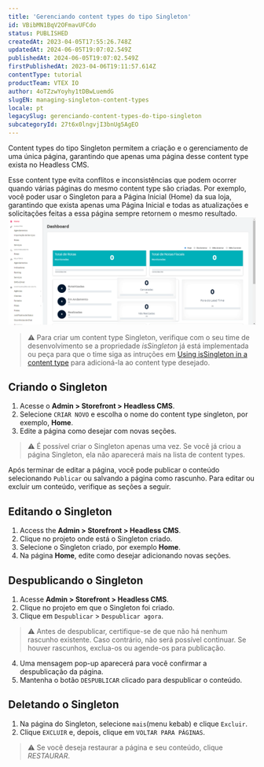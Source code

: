 ```yaml
---
title: 'Gerenciando content types do tipo Singleton'
id: VBibMN1BqV2OFmavUFCdo
status: PUBLISHED
createdAt: 2023-04-05T17:55:26.748Z
updatedAt: 2024-06-05T19:07:02.549Z
publishedAt: 2024-06-05T19:07:02.549Z
firstPublishedAt: 2023-04-06T19:11:57.614Z
contentType: tutorial
productTeam: VTEX IO
author: 4oTZzwYoyhy1tDBwLuemdG
slugEN: managing-singleton-content-types
locale: pt
legacySlug: gerenciando-content-types-do-tipo-singleton
subcategoryId: 27t6x0lngvjI3bnUg5AgEO
---
```


Content types do tipo Singleton permitem a criação e o gerenciamento de uma única página, garantindo que apenas uma página desse content type exista no Headless CMS.

Esse content type evita conflitos e inconsistências que podem ocorrer quando várias páginas do mesmo content type são criadas. Por exemplo, você poder usar o Singleton para a Página Inicial (Home) da sua loja, garantindo que exista apenas uma Página Inicial e todas as atualizações e solicitações feitas a essa página sempre retornem o mesmo resultado.
![singleton-br](https://raw.githubusercontent.com/vtexdocs/help-center-content/refs/heads/main/_1.gif)

>⚠️ Para criar um content type Singleton, verifique com o seu time de desenvolvimento se a propriedade <i>isSingleton</i> já está implementada ou peça para que o time siga as intruções em [Using isSingleton in a content type](https://v1.faststore.dev/how-to-guides/cms/vtex-headless-cms/Using%20isSingleton%20property%20in%20a%20contenty%20type) para adicioná-la ao content type desejado.

## Criando o Singleton
1. Acesse o **Admin > Storefront > Headless CMS**.
2. Selecione `CRIAR NOVO` e escolha o nome do content type singleton, por exemplo, **Home**.
3. Edite a página como desejar com novas seções.

>⚠️ É possível criar o Singleton apenas uma vez. Se você já criou a página Singleton, ela não aparecerá mais na lista de content types.

Após terminar de editar a página, você pode publicar o conteúdo selecionando `Publicar` ou salvando a página como rascunho.
Para editar ou excluir um conteúdo, verifique as seções a seguir.

## Editando o Singleton
1. Access the **Admin > Storefront > Headless CMS**.
2. Clique no projeto onde está o Singleton criado.
3. Selecione o Singleton criado, por exemplo **Home**.
4. Na página **Home**, edite como desejar adicionando novas seções.

## Despublicando o Singleton
1. Acesse **Admin > Storefront > Headless CMS**.
2. Clique no projeto em que o Singleton foi criado.
3. Clique em `Despublicar` > `Despublicar agora`.

>⚠️ Antes de despublicar, certifique-se de que não há nenhum rascunho existente. Caso contrário, não será possível continuar. Se houver rascunhos, exclua-os ou agende-os para publicação.

4. Uma mensagem pop-up aparecerá para você confirmar a despublicação da página.
5. Mantenha o botão `DESPUBLICAR` clicado para despublicar o conteúdo.

## Deletando o Singleton
1. Na página do Singleton, selecione `mais`(menu kebab) e clique `Excluir`.
2. Clique  `EXCLUIR` e, depois, clique em `VOLTAR PARA PÁGINAS`. 

>⚠️ Se você deseja restaurar a página e seu conteúdo, clique <i>RESTAURAR</i>.


